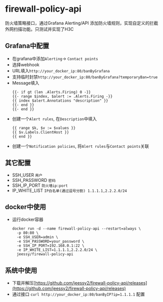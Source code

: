 # firewall-policy-api
防火墙策略接口，通过Grafana Alerting/API 添加防火墙规则，实现自定义的拦截外网扫描功能。只测试并实现了H3C

## Grafana中配置
  - 在grafana中添加`Alerting`-> `Contact points`
  - 选择webhook
  - URL填入`http://your_docker_ip:80/banByGrafana`
  - 支持临时封禁`http://your_docker_ip:80/banByGrafana?temporaryBan=true`
  - Message填入
    ```
    {{- if gt (len .Alerts.Firing) 0 -}}
    {{- range $index, $alert := .Alerts.Firing -}}
    {{ index $alert.Annotations "description" }}
    {{- end }}
    {{- end }}
    ```
  - 创建一个`Alert rules`, 在`Description`中填入
    ```
    {{ range $k, $v := $values }}
    {{ $v.Labels.ClientHost }}
    {{ end }}
    ```
  - 创建一个`Notification policies`, 将`Alert rules`与`Contact points`关联

## 其它配置
  - SSH_USER `用户`
  - SSH_PASSWORD `密码`
  - SSH_IP_PORT `防火墙ip:port`
  - IP_WHITE_LIST `IP白名单(通过逗号分割) 1.1.1.1,2.2.2.0/24`

## docker中使用
- 运行docker容器
  ```
  docker run -d --name firewall-policy-api --restart=always \
    -p 80:80 \
    -e SSH_USER=admin \
    -e SSH_PASSWORD=your_password \
    -e SSH_IP_PORT=192.168.0.1:22 \
    -e IP_WHITE_LIST=1.1.1.1,2.2.2.0/24 \
    jeessy/firewall-policy-api
  ```

## 系统中使用
- 下载并解压[https://github.com/jeessy2/firewall-policy-api/releases](https://github.com/jeessy2/firewall-policy-api/releases)
- 通过接口 `curl http://your_docker_ip:80/banByIP?ip=1.1.1.1` 配置
